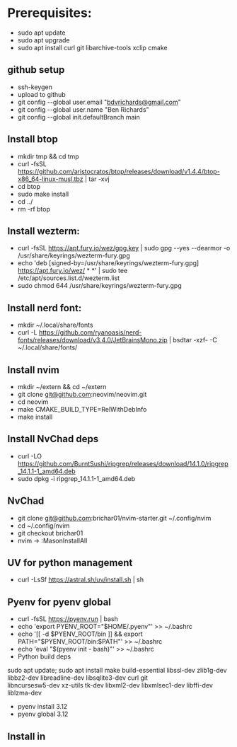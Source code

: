 # Prerequisites:
- sudo apt update
- sudo apt upgrade
- sudo apt install curl git libarchive-tools xclip cmake

## github setup
- ssh-keygen
- upload to github
- git config --global user.email "bdvrichards@gmail.com"
- git config --global user.name "Ben Richards"
- git config --global init.defaultBranch main

## Install btop
- mkdir tmp && cd tmp
- curl -fsSL https://github.com/aristocratos/btop/releases/download/v1.4.4/btop-x86_64-linux-musl.tbz | tar -xvj
- cd btop
- sudo make install
- cd ../
- rm -rf btop

## Install wezterm:
- curl -fsSL https://apt.fury.io/wez/gpg.key | sudo gpg --yes --dearmor -o /usr/share/keyrings/wezterm-fury.gpg
- echo 'deb \[signed-by=/usr/share/keyrings/wezterm-fury.gpg\] https://apt.fury.io/wez/ * *' | sudo tee /etc/apt/sources.list.d/wezterm.list
- sudo chmod 644 /usr/share/keyrings/wezterm-fury.gpg

## Install nerd font:
- mkdir ~/.local/share/fonts
- curl -L https://github.com/ryanoasis/nerd-fonts/releases/download/v3.4.0/JetBrainsMono.zip | bsdtar -xzf- -C ~/.local/share/fonts/

## Install nvim
- mkdir ~/extern && cd ~/extern
- git clone git@github.com:neovim/neovim.git
- cd neovim
- make CMAKE_BUILD_TYPE=RelWithDebInfo
- make install

## Install NvChad deps
- curl -LO https://github.com/BurntSushi/ripgrep/releases/download/14.1.0/ripgrep_14.1.1-1_amd64.deb
- sudo dpkg -i ripgrep_14.1.1-1_amd64.deb

## NvChad
- git clone git@github.com:brichar01/nvim-starter.git ~/.config/nvim
- cd ~/.config/nvim 
- git checkout brichar01
- nvim -> :MasonInstallAll

## UV for python management
- curl -LsSf https://astral.sh/uv/install.sh | sh

## Pyenv for pyenv global
- curl -fsSL https://pyenv.run | bash
- echo 'export PYENV_ROOT="$HOME/.pyenv"' >> ~/.bashrc
- echo '[[ -d $PYENV_ROOT/bin ]] && export PATH="$PYENV_ROOT/bin:$PATH"' >> ~/.bashrc
- echo 'eval "$(pyenv init - bash)"' >> ~/.bashrc
- Python build deps

sudo apt update; sudo apt install make build-essential libssl-dev zlib1g-dev \
libbz2-dev libreadline-dev libsqlite3-dev curl git \
libncursesw5-dev xz-utils tk-dev libxml2-dev libxmlsec1-dev libffi-dev liblzma-dev

- pyenv install 3.12
- pyenv global 3.12

## Install in
